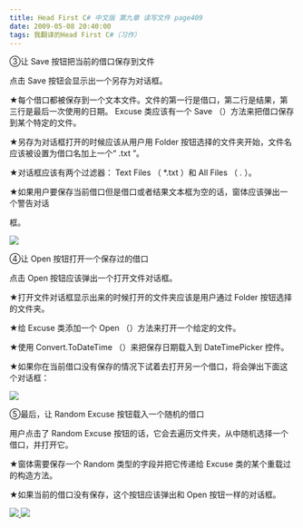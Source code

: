 ```yaml
---
title: Head First C# 中文版 第九章 读写文件 page409
date: 2009-05-08 20:40:00
tags: 我翻译的Head First C#（习作）
---
```

③让  Save  按钮把当前的借口保存到文件

  

点击  Save  按钮会显示出一个另存为对话框。

  

★每个借口都被保存到一个文本文件。文件的第一行是借口，第二行是结果，第三行是最后一次使用的日期。  Excuse  类应该有一个  Save
（）方法来把借口保存到某个特定的文件。

★另存为对话框打开的时候应该从用户用  Folder  按钮选择的文件夹开始，文件名应该被设置为借口名加上一个“  .txt  ”。

★对话框应该有两个过滤器：  Text Files  （  *.txt  ）和  All Files  （  *.*  ）。

★如果用户要保存当前借口但是借口或者结果文本框为空的话，窗体应该弹出一个警告对话

框。

  

![](https://p-blog.csdn.net/images/p_blog_csdn_net/cuipengfei1/EntryImages/20090508/2009-05-08_20-18-37.jpg)

④让  Open  按钮打开一个保存过的借口

  

点击  Open  按钮应该弹出一个打开文件对话框。

  

★打开文件对话框显示出来的时候打开的文件夹应该是用户通过  Folder  按钮选择的文件夹。

★给  Excuse  类添加一个  Open  （）方法来打开一个给定的文件。

★使用  Convert.ToDateTime  （）来把保存日期载入到  DateTimePicker  控件。

★如果你在当前借口没有保存的情况下试着去打开另一个借口，将会弹出下面这个对话框：

  

![](https://p-blog.csdn.net/images/p_blog_csdn_net/cuipengfei1/EntryImages/20090508/2009-05-08_20-29-17.jpg)

⑤最后，让  Random Excuse  按钮载入一个随机的借口

  

用户点击了  Random Excuse  按钮的话，它会去遍历文件夹，从中随机选择一个借口，并打开它。

  

★窗体需要保存一个  Random  类型的字段并把它传递给  Excuse  类的某个重载过的构造方法。

★如果当前的借口没有保存，这个按钮应该弹出和  Open  按钮一样的对话框。



[ ![](https://profile.csdnimg.cn/5/2/5/3_cuipengfei1)
![](https://g.csdnimg.cn/static/user-reg-year/1x/11.png)
](https://blog.csdn.net/cuipengfei1)





